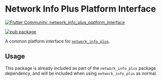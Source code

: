# Network Info Plus Platform Interface

[![Flutter Community: network_info_plus_platform_interface](https://github.com/epam-cross-platform-lab/network_info_plus_apple_tv/network_info_plus_platform_interface)](https://github.com/fluttercommunity/community)

[![pub package](https://img.shields.io/pub/v/network_info_plus_platform_interface.svg)](https://pub.dev/packages/network_info_plus_platform_interface)

A common platform interface for [`network_info_plus`](https://pub.dev/packages/network_info_plus).

## Usage

This package is already included as part of the `network_info_plus` package dependency, and will
be included when using `network_info_plus` as normal.
